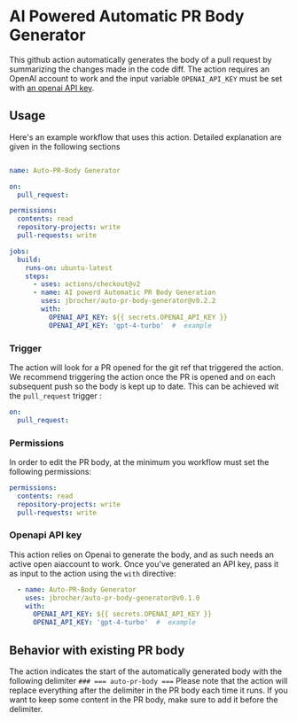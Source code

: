 # AI Powered Automatic PR Body Generator

This github action automatically generates the body of a pull request by summarizing the changes made in the code diff. The action requires an OpenAI account to work and the input variable `OPENAI_API_KEY` must be set with [an openai API key](https://platform.openai.com/account/api-keys).

## Usage

Here's an example workflow that uses this action. Detailed explanation are given in the following sections 

```yaml

name: Auto-PR-Body Generator

on:
  pull_request:

permissions:
  contents: read
  repository-projects: write
  pull-requests: write

jobs:
  build:
    runs-on: ubuntu-latest
    steps:
      - uses: actions/checkout@v2
      - name: AI powerd Automatic PR Body Generation
        uses: jbrocher/auto-pr-body-generator@v0.2.2
        with:
          OPENAI_API_KEY: ${{ secrets.OPENAI_API_KEY }}
          OPENAI_API_KEY: 'gpt-4-turbo'  #  example
```

### Trigger

The action will look for a PR opened for the git ref that triggered the action. We recommend triggering the action once the PR is opened and on each subsequent push so the body is kept up to date. This can be achieved wit the `pull_request` trigger : 

```yaml
on:
  pull_request:
```


### Permissions

In order to edit the PR body, at the minimum you workflow must set the following permissions: 

```yaml
permissions:
  contents: read
  repository-projects: write
  pull-requests: write
```

### Openapi API key

This action relies on Openai to generate the body, and as such needs an active open aiaccount to work. Once you've generated an API key, pass it as input to the action using the `with` directive: 

```yaml
  - name: Auto-PR-Body Generator
    uses: jbrocher/auto-pr-body-generator@v0.1.0
    with:
      OPENAI_API_KEY: ${{ secrets.OPENAI_API_KEY }}
      OPENAI_API_KEY: 'gpt-4-turbo'  #  example
```


## Behavior  with existing PR body
The action indicates the start of the automatically generated body with the following delimiter  `### === auto-pr-body ===`
Please note that the action will replace everything after the delimiter in the PR body each time it runs. If you want to keep some content in the PR body, make sure to add it before the delimiter.
